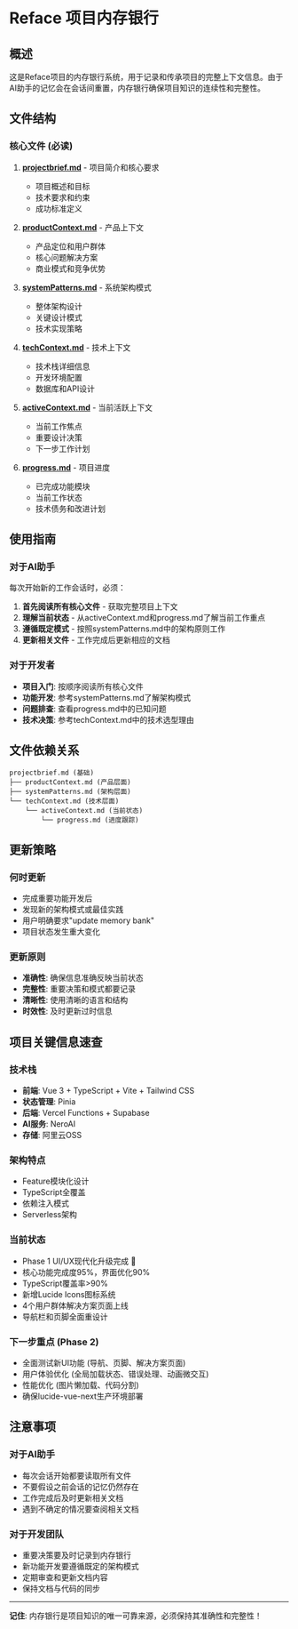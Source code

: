 # Reface 项目内存银行

## 概述
这是Reface项目的内存银行系统，用于记录和传承项目的完整上下文信息。由于AI助手的记忆会在会话间重置，内存银行确保项目知识的连续性和完整性。

## 文件结构

### 核心文件 (必读)
1. **[projectbrief.md](./projectbrief.md)** - 项目简介和核心要求
   - 项目概述和目标
   - 技术要求和约束
   - 成功标准定义

2. **[productContext.md](./productContext.md)** - 产品上下文
   - 产品定位和用户群体
   - 核心问题解决方案
   - 商业模式和竞争优势

3. **[systemPatterns.md](./systemPatterns.md)** - 系统架构模式
   - 整体架构设计
   - 关键设计模式
   - 技术实现策略

4. **[techContext.md](./techContext.md)** - 技术上下文
   - 技术栈详细信息
   - 开发环境配置
   - 数据库和API设计

5. **[activeContext.md](./activeContext.md)** - 当前活跃上下文
   - 当前工作焦点
   - 重要设计决策
   - 下一步工作计划

6. **[progress.md](./progress.md)** - 项目进度
   - 已完成功能模块
   - 当前工作状态
   - 技术债务和改进计划

## 使用指南

### 对于AI助手
每次开始新的工作会话时，必须：
1. **首先阅读所有核心文件** - 获取完整项目上下文
2. **理解当前状态** - 从activeContext.md和progress.md了解当前工作重点
3. **遵循既定模式** - 按照systemPatterns.md中的架构原则工作
4. **更新相关文件** - 工作完成后更新相应的文档

### 对于开发者
- **项目入门**: 按顺序阅读所有核心文件
- **功能开发**: 参考systemPatterns.md了解架构模式
- **问题排查**: 查看progress.md中的已知问题
- **技术决策**: 参考techContext.md中的技术选型理由

## 文件依赖关系

```
projectbrief.md (基础)
├── productContext.md (产品层面)
├── systemPatterns.md (架构层面)
└── techContext.md (技术层面)
    └── activeContext.md (当前状态)
        └── progress.md (进度跟踪)
```

## 更新策略

### 何时更新
- 完成重要功能开发后
- 发现新的架构模式或最佳实践
- 用户明确要求"update memory bank"
- 项目状态发生重大变化

### 更新原则
- **准确性**: 确保信息准确反映当前状态
- **完整性**: 重要决策和模式都要记录
- **清晰性**: 使用清晰的语言和结构
- **时效性**: 及时更新过时信息

## 项目关键信息速查

### 技术栈
- **前端**: Vue 3 + TypeScript + Vite + Tailwind CSS
- **状态管理**: Pinia
- **后端**: Vercel Functions + Supabase
- **AI服务**: NeroAI
- **存储**: 阿里云OSS

### 架构特点
- Feature模块化设计
- TypeScript全覆盖
- 依赖注入模式
- Serverless架构

### 当前状态
- Phase 1 UI/UX现代化升级完成 🎉
- 核心功能完成度95%，界面优化90%
- TypeScript覆盖率>90%
- 新增Lucide Icons图标系统
- 4个用户群体解决方案页面上线
- 导航栏和页脚全面重设计

### 下一步重点 (Phase 2)
- 全面测试新UI功能 (导航、页脚、解决方案页面)
- 用户体验优化 (全局加载状态、错误处理、动画微交互)
- 性能优化 (图片懒加载、代码分割)
- 确保lucide-vue-next生产环境部署

## 注意事项

### 对于AI助手
- 每次会话开始都要读取所有文件
- 不要假设之前会话的记忆仍然存在
- 工作完成后及时更新相关文档
- 遇到不确定的情况要查阅相关文档

### 对于开发团队
- 重要决策要及时记录到内存银行
- 新功能开发要遵循既定的架构模式
- 定期审查和更新文档内容
- 保持文档与代码的同步

---

**记住**: 内存银行是项目知识的唯一可靠来源，必须保持其准确性和完整性！
